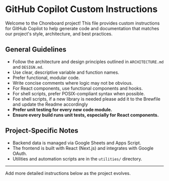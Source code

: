 # GitHub Copilot Custom Instructions

Welcome to the Choreboard project! This file provides custom instructions for GitHub Copilot to help generate code and documentation that matches our project's style, architecture, and best practices.

## General Guidelines

- Follow the architecture and design principles outlined in `ARCHITECTURE.md` and `DESIGN.md`.
- Use clear, descriptive variable and function names.
- Prefer functional, modular code.
- Write concise comments where logic may not be obvious.
- For React components, use functional components and hooks.
- For shell scripts, prefer POSIX-compliant syntax when possible.
- Foe shell scripts, if a new library is needed please add it to the Brewfile and update the Readme accordingly
- **Prefer unit testing for every new code module.**
- **Ensure every build runs unit tests, especially for React components.**

## Project-Specific Notes

- Backend data is managed via Google Sheets and Apps Script.
- The frontend is built with React (Next.js) and integrates with Google OAuth.
- Utilities and automation scripts are in the `utilities/` directory.

---

Add more detailed instructions below as the project evolves.
